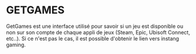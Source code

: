# GETGAMES

GetGames est une interface utilisé pour savoir si un jeu est disponible ou non sur son compte de chaque appli de jeux (Steam, Epic, Ubisoft Connect, etc..). Si ce n'est pas le cas, il est possible d'obtenir le lien vers instang gaming.